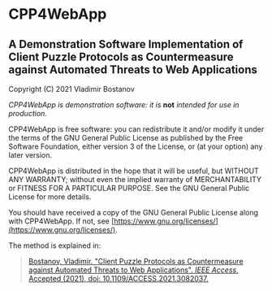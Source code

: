 # CPP4WebApp

## A Demonstration Software Implementation of Client Puzzle Protocols as Countermeasure against Automated Threats to Web Applications

Copyright (C) 2021 Vladimir Bostanov

*CPP4WebApp is demonstration software: it is* **not** *intended for use
in production.*

CPP4WebApp is free software: you can redistribute it and/or modify
it under the terms of the GNU General Public License as published by
the Free Software Foundation, either version 3 of the License, or
(at your option) any later version.

CPP4WebApp is distributed in the hope that it will be useful,
but WITHOUT ANY WARRANTY; without even the implied warranty of
MERCHANTABILITY or FITNESS FOR A PARTICULAR PURPOSE.  See the
GNU General Public License for more details.

You should have received a copy of the GNU General Public License
along with CPP4WebApp.  If not, see [https://www.gnu.org/licenses/](https://www.gnu.org/licenses/).


The method is explained in:

> [Bostanov, Vladimir. "Client Puzzle Protocols as Countermeasure against Automated Threats to Web Applications". *IEEE Access*, Accepted (2021), doi: 10.1109/ACCESS.2021.3082037.](https://doi.org/10.1109/ACCESS.2021.3082037)

